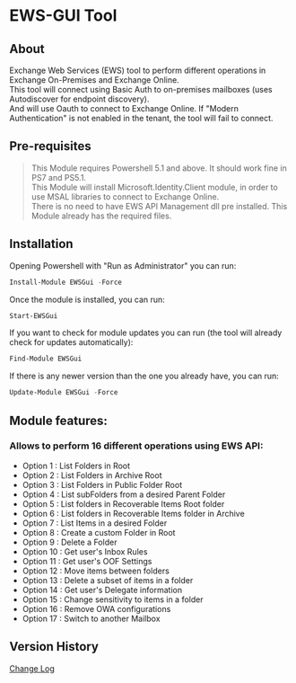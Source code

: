 ﻿# EWS-GUI Tool

## About
Exchange Web Services (EWS) tool to perform different operations in Exchange On-Premises and Exchange Online.  
This tool will connect using Basic Auth to on-premises mailboxes (uses Autodiscover for endpoint discovery).  
And will use Oauth to connect to Exchange Online. If "Modern Authentication" is not enabled in the tenant, the tool will fail to connect.  

## Pre-requisites

 > This Module requires Powershell 5.1 and above. It should work fine in PS7 and PS5.1.  
 > This Module will install Microsoft.Identity.Client module, in order to use MSAL libraries to connect to Exchange Online.  
 > There is no need to have EWS API Management dll pre installed. This Module already has the required files.  

## Installation

Opening Powershell with "Run as Administrator" you can run:
``` powershell
Install-Module EWSGui -Force
```
Once the module is installed, you can run:
``` powershell
Start-EWSGui
```

If you want to check for module updates you can run (the tool will already check for updates automatically):
``` powershell
Find-Module EWSGui
```
If there is any newer version than the one you already have, you can run:
``` powershell
Update-Module EWSGui -Force
```

## Module features:
### Allows to perform 16 different operations using EWS API:
- Option 1 : List Folders in Root
- Option 2 : List Folders in Archive Root
- Option 3 : List Folders in Public Folder Root
- Option 4 : List subFolders from a desired Parent Folder
- Option 5 : List folders in Recoverable Items Root folder
- Option 6 : List folders in Recoverable Items folder in Archive
- Option 7 : List Items in a desired Folder
- Option 8 : Create a custom Folder in Root
- Option 9 : Delete a Folder
- Option 10 : Get user's Inbox Rules
- Option 11 : Get user's OOF Settings
- Option 12 : Move items between folders
- Option 13 : Delete a subset of items in a folder
- Option 14 : Get user's Delegate information
- Option 15 : Change sensitivity to items in a folder
- Option 16 : Remove OWA configurations
- Option 17 : Switch to another Mailbox

## Version History
[Change Log](/ewsgui/changelog.md)